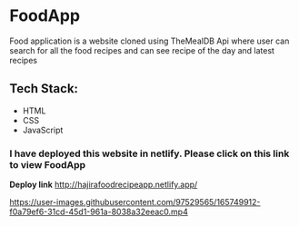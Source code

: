 # FoodApp
 
 Food application is a website cloned using TheMealDB Api where user can search for all the food recipes and can see recipe of the day and latest recipes
 
 ## Tech Stack:
 
 * HTML
 * CSS
 * JavaScript

### I have deployed this website in netlify. Please click on this link to view FoodApp
**Deploy link** http://hajirafoodrecipeapp.netlify.app/

https://user-images.githubusercontent.com/97529565/165749912-f0a79ef6-31cd-45d1-961a-8038a32eeac0.mp4

